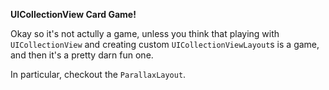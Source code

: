 **UICollectionView Card Game!**

Okay so it's not actully a game, unless you think that playing with `UICollectionView` and creating custom `UICollectionViewLayout`s is a game, and then it's a pretty darn fun one.

In particular, checkout the `ParallaxLayout`.

